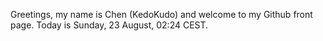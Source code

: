 Greetings, my name is Chen (KedoKudo) and welcome to my Github front page.  Today is Sunday, 23 August, 02:24 CEST.